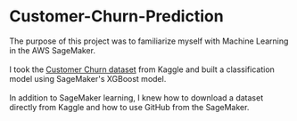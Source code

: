 # Customer-Churn-Prediction

The purpose of this project was to familiarize myself with Machine Learning in the AWS SageMaker.  <br><br>
I took the [Customer Churn dataset](https://www.kaggle.com/datasets/blastchar/telco-customer-churn) from Kaggle and built a classification model using  SageMaker's XGBoost model. <br><br>
In addition to SageMaker learning, I knew how to download a dataset directly from Kaggle and how to use GitHub from the SageMaker.